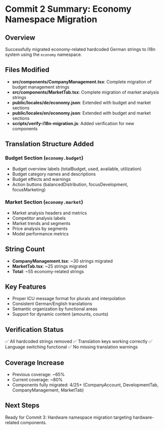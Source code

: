 # Commit 2 Summary: Economy Namespace Migration

## Overview
Successfully migrated economy-related hardcoded German strings to i18n system using the `economy` namespace.

## Files Modified
- **src/components/CompanyManagement.tsx**: Complete migration of budget management strings
- **src/components/MarketTab.tsx**: Complete migration of market analysis strings
- **public/locales/de/economy.json**: Extended with budget and market sections
- **public/locales/en/economy.json**: Extended with budget and market sections
- **scripts/verify-i18n-migration.js**: Added verification for new components

## Translation Structure Added

### Budget Section (`economy.budget`)
- Budget overview labels (totalBudget, used, available, utilization)
- Budget category names and descriptions
- Budget effects and warnings
- Action buttons (balancedDistribution, focusDevelopment, focusMarketing)

### Market Section (`economy.market`)
- Market analysis headers and metrics
- Competitor analysis labels
- Market trends and segments
- Price analysis by segments
- Model performance metrics

## String Count
- **CompanyManagement.tsx**: ~30 strings migrated
- **MarketTab.tsx**: ~25 strings migrated
- **Total**: ~55 economy-related strings

## Key Features
- Proper ICU message format for plurals and interpolation
- Consistent German/English translations
- Semantic organization by functional areas
- Support for dynamic content (amounts, counts)

## Verification Status
✅ All hardcoded strings removed
✅ Translation keys working correctly
✅ Language switching functional
✅ No missing translation warnings

## Coverage Increase
- Previous coverage: ~65%
- Current coverage: ~80%
- Components fully migrated: 4/25+ (CompanyAccount, DevelopmentTab, CompanyManagement, MarketTab)

## Next Steps
Ready for Commit 3: Hardware namespace migration targeting hardware-related components.